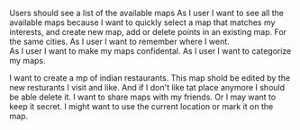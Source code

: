 Users should see a list of the available maps
As I user I want to see all the available maps because I want to quickly select a map that matches my interests, and create  new map, add or delete points in an existing map. For the same cities.
As I user I want to remember where I went.  
As I user I want to make my maps confidental.
As I user I want to categorize my maps.

I want to create a mp of indian restaurants. This map shold be edited by the new resturants I visit and like. And if I don't like tat place anymore I should be able delete it. I want to share maps with my friends. Or I may want to keep it secret. I might want to use the current location or mark it on the map. 

